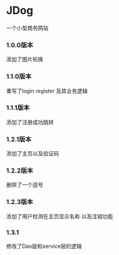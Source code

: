 # JDog
一个小型商务网站

### 1.0.0版本
  添加了图片轮换      
### 1.1.0版本
重写了login register 及其业务逻辑
### 1.1.1版本    
添加了注册成功跳转        
### 1.2.1版本      
添加了主页以及验证码
### 1.2.2版本
删除了一个逗号
### 1.2.3版本
添加了用户检测在主页显示名称 以及注销功能
### 1.3.1
修改了Dao层和service层的逻辑